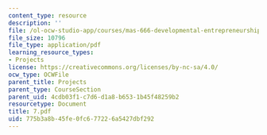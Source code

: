 ```yaml
---
content_type: resource
description: ''
file: /ol-ocw-studio-app/courses/mas-666-developmental-entrepreneurship-fall-2003/775b3a8b45fe0fc677226a5427dbf292_7.pdf
file_size: 10796
file_type: application/pdf
learning_resource_types:
- Projects
license: https://creativecommons.org/licenses/by-nc-sa/4.0/
ocw_type: OCWFile
parent_title: Projects
parent_type: CourseSection
parent_uid: 4cdb03f1-c7d6-d1a8-b653-1b45f48259b2
resourcetype: Document
title: 7.pdf
uid: 775b3a8b-45fe-0fc6-7722-6a5427dbf292
---
```

